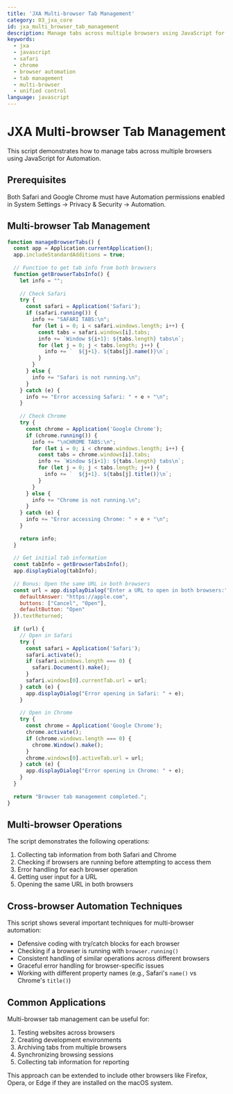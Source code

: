 ```yaml
---
title: 'JXA Multi-browser Tab Management'
category: 03_jxa_core
id: jxa_multi_browser_tab_management
description: Manage tabs across multiple browsers using JavaScript for Automation
keywords:
  - jxa
  - javascript
  - safari
  - chrome
  - browser automation
  - tab management
  - multi-browser
  - unified control
language: javascript
---
```


# JXA Multi-browser Tab Management

This script demonstrates how to manage tabs across multiple browsers using JavaScript for Automation.

## Prerequisites

Both Safari and Google Chrome must have Automation permissions enabled in System Settings → Privacy & Security → Automation.

## Multi-browser Tab Management

```javascript
function manageBrowserTabs() {
  const app = Application.currentApplication();
  app.includeStandardAdditions = true;
  
  // Function to get tab info from both browsers
  function getBrowserTabsInfo() {
    let info = "";
    
    // Check Safari
    try {
      const safari = Application('Safari');
      if (safari.running()) {
        info += "SAFARI TABS:\n";
        for (let i = 0; i < safari.windows.length; i++) {
          const tabs = safari.windows[i].tabs;
          info += `Window ${i+1}: ${tabs.length} tabs\n`;
          for (let j = 0; j < tabs.length; j++) {
            info += `  ${j+1}. ${tabs[j].name()}\n`;
          }
        }
      } else {
        info += "Safari is not running.\n";
      }
    } catch (e) {
      info += "Error accessing Safari: " + e + "\n";
    }
    
    // Check Chrome
    try {
      const chrome = Application('Google Chrome');
      if (chrome.running()) {
        info += "\nCHROME TABS:\n";
        for (let i = 0; i < chrome.windows.length; i++) {
          const tabs = chrome.windows[i].tabs;
          info += `Window ${i+1}: ${tabs.length} tabs\n`;
          for (let j = 0; j < tabs.length; j++) {
            info += `  ${j+1}. ${tabs[j].title()}\n`;
          }
        }
      } else {
        info += "Chrome is not running.\n";
      }
    } catch (e) {
      info += "Error accessing Chrome: " + e + "\n";
    }
    
    return info;
  }
  
  // Get initial tab information
  const tabInfo = getBrowserTabsInfo();
  app.displayDialog(tabInfo);
  
  // Bonus: Open the same URL in both browsers
  const url = app.displayDialog("Enter a URL to open in both browsers:", {
    defaultAnswer: "https://apple.com",
    buttons: ["Cancel", "Open"],
    defaultButton: "Open"
  }).textReturned;
  
  if (url) {
    // Open in Safari
    try {
      const safari = Application('Safari');
      safari.activate();
      if (safari.windows.length === 0) {
        safari.Document().make();
      }
      safari.windows[0].currentTab.url = url;
    } catch (e) {
      app.displayDialog("Error opening in Safari: " + e);
    }
    
    // Open in Chrome
    try {
      const chrome = Application('Google Chrome');
      chrome.activate();
      if (chrome.windows.length === 0) {
        chrome.Window().make();
      }
      chrome.windows[0].activeTab.url = url;
    } catch (e) {
      app.displayDialog("Error opening in Chrome: " + e);
    }
  }
  
  return "Browser tab management completed.";
}
```

## Multi-browser Operations

The script demonstrates the following operations:

1. Collecting tab information from both Safari and Chrome
2. Checking if browsers are running before attempting to access them
3. Error handling for each browser operation
4. Getting user input for a URL
5. Opening the same URL in both browsers

## Cross-browser Automation Techniques

This script shows several important techniques for multi-browser automation:

- Defensive coding with try/catch blocks for each browser
- Checking if a browser is running with `browser.running()`
- Consistent handling of similar operations across different browsers
- Graceful error handling for browser-specific issues
- Working with different property names (e.g., Safari's `name()` vs Chrome's `title()`)

## Common Applications

Multi-browser tab management can be useful for:

1. Testing websites across browsers
2. Creating development environments
3. Archiving tabs from multiple browsers
4. Synchronizing browsing sessions
5. Collecting tab information for reporting

This approach can be extended to include other browsers like Firefox, Opera, or Edge if they are installed on the macOS system.
